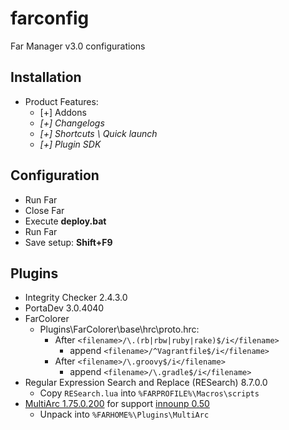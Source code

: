 # farconfig
Far Manager v3.0 configurations

## Installation
* Product Features:
  * [+] Addons
  * _[+] Changelogs_
  * _[+] Shortcuts \\ Quick launch_
  * _[+] Plugin SDK_

## Configuration
* Run Far
* Close Far
* Execute **deploy.bat**
* Run Far
* Save setup: **Shift+F9**

## Plugins
* Integrity Checker 2.4.3.0
* PortaDev 3.0.4040
* FarColorer
  * Plugins\FarColorer\base\hrc\proto.hrc:
    * After `<filename>/\.(rb|rbw|ruby|rake)$/i</filename>`
      * append `<filename>/^Vagrantfile$/i</filename>` 
    * After `<filename>/\.groovy$/i</filename>`
      * append `<filename>/\.gradle$/i</filename>` 
* Regular Expression Search and Replace (RESearch) 8.7.0.0
  * Copy `RESearch.lua` into `%FARPROFILE%\Macros\scripts`
* [MultiArc 1.75.0.200](https://plugring.farmanager.com/plugin.php?pid=915) for support [innounp 0.50](http://innounp.sourceforge.net/)
  * Unpack into `%FARHOME%\Plugins\MultiArc`
